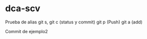 # dca-scv
Prueba de alias
git s, git c (status y commit)
git p (Push)
git a (add)

Commit de ejemplo2
